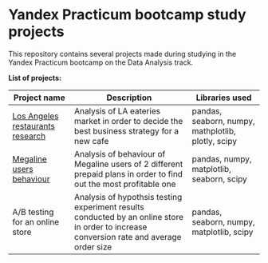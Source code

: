 # Yandex Practicum bootcamp study projects
 This repository contains several projects made during studying in the Yandex Practicum bootcamp on the Data Analysis track.

 **List of projects:**

| Project name | Description | Libraries used |
| ----- | ------ | ---- |
| [Los Angeles restaurants research](#yandex-practicum-bootcamp-study-projects/los-angeles-restaurants-research) | Analysis of LA eateries market in order to decide the best business strategy for a new cafe| pandas, seaborn, numpy, mathplotlib, plotly, scipy|
| [Megaline users behaviour](/megaline-users-behaviour/README.md) | Analysis of  behaviour of Megaline users of 2 different prepaid plans in order to find out the most profitable one | pandas, numpy, matplotlib, seaborn, scipy |
| A/B testing for an online store | Analysis of hypothsis testing experiment results conducted by an online store in order to increase conversion rate and average order size | pandas, seaborn, numpy, matplotlib, scipy |
